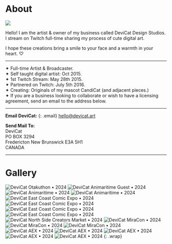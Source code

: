 # About
![](img/dc.png)

Hello! I am the artist & owner of my business called DeviCat Design Studios. I stream on Twitch full-time sharing my process of cute digital art. 

I hope these creations bring a smile to your face and a warmth in your heart. ♡

---
✦ Full-time Artist & Broadcaster. <br>
✦ Self taught digital artist: Oct 2015. <br>
✦ 1st Twitch Stream: May 28th 2015. <br>
✦ Partnered on Twitch: July 5th 2016. <br>
✦ Creating: Originals of my mascot CandiCat (and adjacent pieces.) <br>
✦ If you are a business looking to collaborate or wish to have a licensing agreement, send an email to the address below.<br>

---
<!-- ---
--- -->

**Email DeviCat:**
{: .email}
[hello@devicat.art](mailto:hello@devicat.art)

**Send Mail To:** <br>
DeviCat <br>
PO BOX 3294 <br>
Fredericton New Brunswick E3A 5H1 <br>
CANADA <br>

---

# Gallery

![DeviCat Otakuthon • 2024](img/DeviCat_Otakuthon_2024_001.jpeg)
![DeviCat Animaritime Guest • 2024](img/DeviCat_Animaritime_2024_Guest.png)
![DeviCat Animaritime • 2024](img/DeviCat_Animaritime_2024_001.jpeg)
![DeviCat Animaritime • 2024](img/DeviCat_Animaritime_2024_002.jpeg)
![DeviCat East Coast Comic Expo • 2024](img/DeviCat_ECCE_2024_001.jpeg)
![DeviCat East Coast Comic Expo • 2024](img/DeviCat_ECCE_2024_002.jpeg)
![DeviCat East Coast Comic Expo • 2024](img/DeviCat_ECCE_2024_003.jpeg)
![DeviCat East Coast Comic Expo • 2024](img/DeviCat_ECCE_2024_004.jpeg)
![DeviCat North Side Creators Market • 2024](img/DeviCat_NorthSide_2024_001.jpeg)
![DeviCat MiraCon • 2024](img/DeviCat_MiraCon_2024_001.jpeg)
![DeviCat MiraCon • 2024](img/DeviCat_MiraCon_2024_002.jpeg)
![DeviCat MiraCon • 2024](img/DeviCat_MiraCon_2024_003.jpeg)
![DeviCat AEX • 2024](img/devicat_AEX_2024_001.jpeg)
![DeviCat AEX • 2024](img/devicat_AEX_2024_002.jpeg)
![DeviCat AEX • 2024](img/devicat_AEX_2024_003.jpeg)
![DeviCat AEX • 2024](img/devicat_AEX_2024_004.jpeg)
![DeviCat AEX • 2024](img/devicat_AEX_2024_005.jpeg)
{: .wrap}
